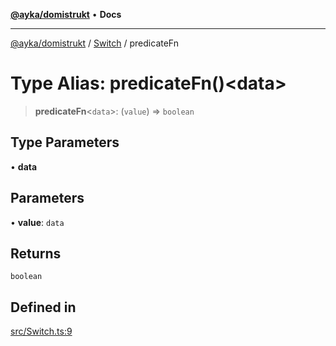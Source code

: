 [**@ayka/domistrukt**](../../../README.md) • **Docs**

***

[@ayka/domistrukt](../../../globals.md) / [Switch](../README.md) / predicateFn

# Type Alias: predicateFn()\<data\>

> **predicateFn**\<`data`\>: (`value`) => `boolean`

## Type Parameters

• **data**

## Parameters

• **value**: `data`

## Returns

`boolean`

## Defined in

[src/Switch.ts:9](https://github.com/AndreyMork/domistrukt/blob/edcfe9ca26584b5845c6864b1bb3eb94a6a879e3/src/Switch.ts#L9)
